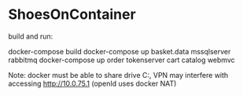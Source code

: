﻿# ShoesOnContainer

build and run:

docker-compose build
docker-compose up basket.data mssqlserver rabbitmq
docker-compose up order tokenserver cart catalog webmvc

Note: docker must be able to share drive C:, VPN may interfere with accessing http://10.0.75.1 (openId uses docker NAT)
